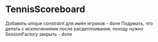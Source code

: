 # TennisScoreboard

Добавить unique constraint для имён игроков - done
Подумать, что делать с исключениями после расдеплоивания, походу нужно SessionFactory закрыть - done